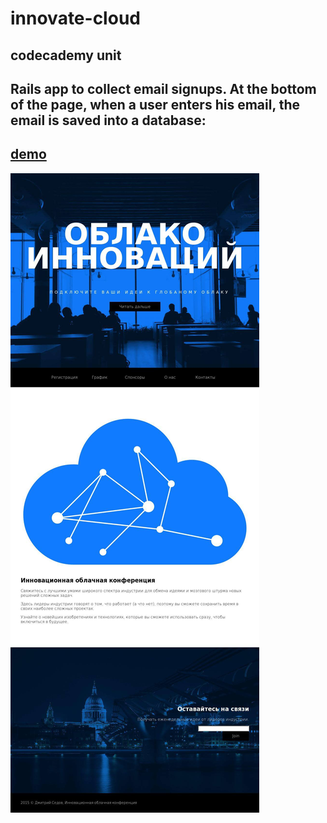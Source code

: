 # innovate-cloud
## codecademy unit
Rails app to collect email signups. At the bottom of the page, when a user enters his email, the email is saved into a database:
---
[demo](https://medvedev.herokuapp.com "demo")
---
![screenshot](https://github.com/sedovdmitry/innovate-cloud/blob/master/app/assets/images/screenshot.jpg "screenshot app")